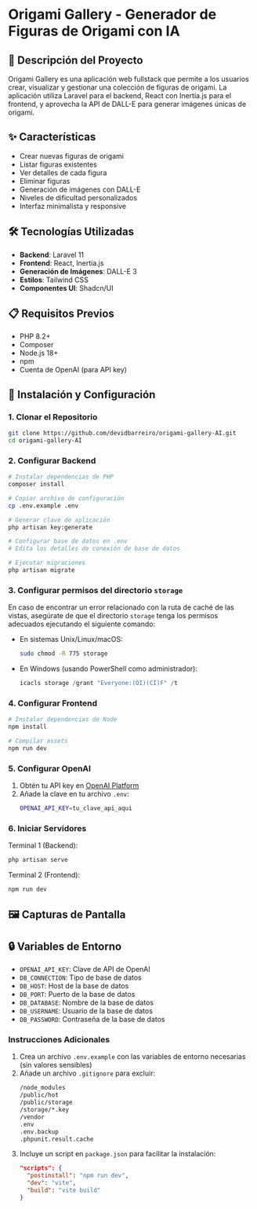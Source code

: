 # Origami Gallery - Generador de Figuras de Origami con IA

## 📝 Descripción del Proyecto

Origami Gallery es una aplicación web fullstack que permite a los usuarios crear, visualizar y gestionar una colección de figuras de origami. La aplicación utiliza Laravel para el backend, React con Inertia.js para el frontend, y aprovecha la API de DALL-E para generar imágenes únicas de origami.

## ✨ Características

- Crear nuevas figuras de origami
- Listar figuras existentes
- Ver detalles de cada figura
- Eliminar figuras
- Generación de imágenes con DALL-E
- Niveles de dificultad personalizados
- Interfaz minimalista y responsive

## 🛠️ Tecnologías Utilizadas

- **Backend**: Laravel 11
- **Frontend**: React, Inertia.js
- **Generación de Imágenes**: DALL-E 3
- **Estilos**: Tailwind CSS
- **Componentes UI**: Shadcn/UI

## 📋 Requisitos Previos

- PHP 8.2+
- Composer
- Node.js 18+
- npm
- Cuenta de OpenAI (para API key)

## 🚀 Instalación y Configuración

### 1. Clonar el Repositorio

```bash
git clone https://github.com/devidbarreiro/origami-gallery-AI.git
cd origami-gallery-AI
```

### 2. Configurar Backend

```bash
# Instalar dependencias de PHP
composer install

# Copiar archivo de configuración
cp .env.example .env

# Generar clave de aplicación
php artisan key:generate

# Configurar base de datos en .env
# Edita los detalles de conexión de base de datos

# Ejecutar migraciones
php artisan migrate
```

### 3. Configurar permisos del directorio `storage`

En caso de encontrar un error relacionado con la ruta de caché de las vistas, asegúrate de que el directorio `storage` tenga los permisos adecuados ejecutando el siguiente comando:

- En sistemas Unix/Linux/macOS:

  ```bash
  sudo chmod -R 775 storage
  ```
- En Windows (usando PowerShell como administrador):

  ```powershell
  icacls storage /grant "Everyone:(OI)(CI)F" /t
  ```

### 4. Configurar Frontend

```bash
# Instalar dependencias de Node
npm install

# Compilar assets
npm run dev
```

### 5. Configurar OpenAI

1. Obtén tu API key en [OpenAI Platform](https://platform.openai.com/)
2. Añade la clave en tu archivo `.env`:
   ```bash
   OPENAI_API_KEY=tu_clave_api_aqui
   ```

### 6. Iniciar Servidores

Terminal 1 (Backend):

```bash
php artisan serve
```

Terminal 2 (Frontend):

```bash
npm run dev
```

## 🖼️ Capturas de Pantalla

## 🔒 Variables de Entorno

- `OPENAI_API_KEY`: Clave de API de OpenAI
- `DB_CONNECTION`: Tipo de base de datos
- `DB_HOST`: Host de la base de datos
- `DB_PORT`: Puerto de la base de datos
- `DB_DATABASE`: Nombre de la base de datos
- `DB_USERNAME`: Usuario de la base de datos
- `DB_PASSWORD`: Contraseña de la base de datos

### Instrucciones Adicionales

1. Crea un archivo `.env.example` con las variables de entorno necesarias (sin valores sensibles)
2. Añade un archivo `.gitignore` para excluir:
   ```bash
   /node_modules
   /public/hot
   /public/storage
   /storage/*.key
   /vendor
   .env
   .env.backup
   .phpunit.result.cache
   ```
3. Incluye un script en `package.json` para facilitar la instalación:
   ```json
   "scripts": {
     "postinstall": "npm run dev",
     "dev": "vite",
     "build": "vite build"
   }
   ```

```

```
